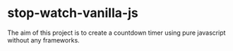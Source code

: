 # stop-watch-vanilla-js

The aim of this project is to create a countdown timer using pure javascript without any frameworks.
